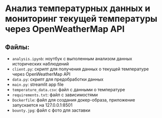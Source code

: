 # Анализ температурных данных и мониторинг текущей температуры через OpenWeatherMap API

## Файлы:

- `analysis.ipynb`: ноутбук с выполенным анализом данных исторических наблюдений
- `client.py`: скрипт для получения данных о текущей температуре через OpenWeatherMap API
- `data.py`: скрипт для предобработки данных
- `main.py`: streamlit app file
- `temperature_data.csv`: файл с данными о температуре
- `requirements.txt`: файл с зависимостями
- `Dockerfile`: файл для создания докер-образа, приложение запускается на 127.0.0.1:8501
- `bounty.jpg`: файл с фото для заставки 